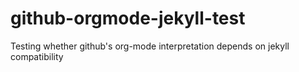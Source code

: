 # github-orgmode-jekyll-test
Testing whether github's org-mode interpretation depends on jekyll compatibility
